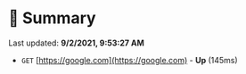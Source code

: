 # 📖 Summary
Last updated: **9/2/2021, 9:53:27 AM**

- `GET` [https://google.com](https://google.com) - **Up** (145ms)
